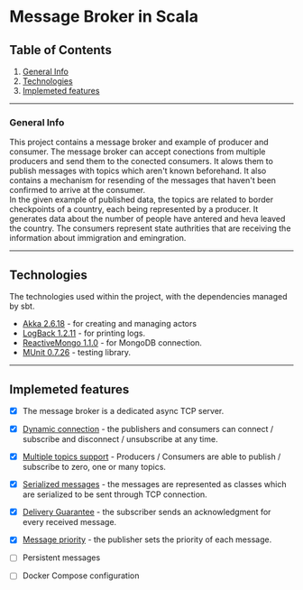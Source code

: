 # Message Broker in Scala

## Table of Contents
1. [General Info](#general-info)
2. [Technologies](#technologies)
3. [Implemeted features](#implemeted-features)
***

### General Info
This project contains a message broker and example of producer and consumer. The message broker can accept conections from multiple producers and send them to the conected consumers. It alows them to publish messages with topics which aren't known beforehand. It also contains a mechanism for resending of the messages that haven't been confirmed to arrive at the consumer.<br>
In the given example of published data, the topics are related to border checkpoints of a country, each being represented by a producer. It generates data about the number of people have antered and heva leaved the country. The consumers represent state authrities that are receiving the information about immigration and emingration. 
***

## Technologies
The technologies used within the project, with the dependencies managed by sbt.
* [Akka 2.6.18](https://akka.io/) - for creating and managing actors
* [LogBack 1.2.11](https://search.maven.org/artifact/ch.qos.logback/logback-classic/1.2.11/jar) - for printing logs.
* [ReactiveMongo 1.1.0](https://search.maven.org/artifact/org.reactivemongo/play2-reactivemongo_3/1.1.0-play28-RC4/jar) - for MongoDB connection.
* [MUnit 0.7.26](https://scalameta.org/munit/) - testing library.
***

## Implemeted features
- [x] The message broker is a dedicated async TCP server.
- [x] [Dynamic connection](#dynamic-connection) - the publishers and consumers can connect / subscribe and disconnect / unsubscribe at any time.
- [x] [Multiple topics support](#multiple-topics-support) - Producers / Consumers are able to publish / subscribe to zero, one or many topics.
- [x] [Serialized messages](#serialized-messages) - the messages are represented as classes which are serialized to be sent through TCP connection.
- [x] [Delivery Guarantee](#delivery-guarantee) - the subscriber sends an acknowledgment for every received message.
- [x] [Message priority](#message-priority) - the publisher sets the priority of each message.
- [ ] Persistent messages
- [ ] Docker Compose configuration




